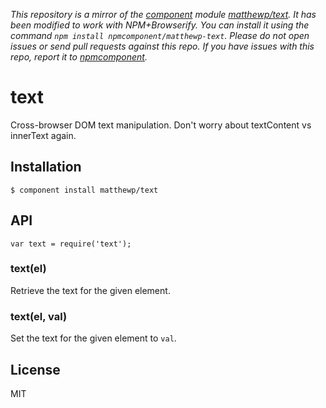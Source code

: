 *This repository is a mirror of the [component](http://component.io) module [matthewp/text](http://github.com/matthewp/text). It has been modified to work with NPM+Browserify. You can install it using the command `npm install npmcomponent/matthewp-text`. Please do not open issues or send pull requests against this repo. If you have issues with this repo, report it to [npmcomponent](https://github.com/airportyh/npmcomponent).*

# text

  Cross-browser DOM text manipulation. Don't worry about textContent vs innerText again.

## Installation

    $ component install matthewp/text

## API

    var text = require('text');

### text(el)

Retrieve the text for the given element.

### text(el, val)

Set the text for the given element to ``val``.

## License

  MIT
